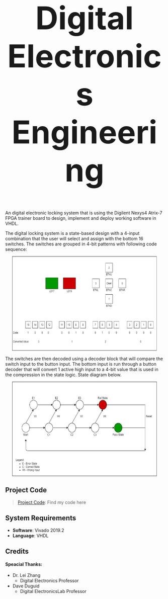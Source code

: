 <h1 align="center" style="font-size:100px" >
  Digital Electronics Engineering
</h1>

  An digital electronic locking system that is using the Digilent Nexys4 Atrix-7 FPGA trainer board to design, implement and deploy working software in VHDL.

  The digital locking system is a state-based design with a 4-input combination that the user will select and assign with the bottom 16 switches. The switches are grouped in 4-bit patterns with following code sequence:

<p align="center">
  <img width="460" height="300" src="384Images/boardDiagram.png">
</p>

  The switches are then decoded using a decoder block that will compare the switch input to the button input. The bottom input is run through a button decoder that will convert 1 active high input to a 4-bit value that is used in the compression in the state logic. State diagram below.

<p align="center">
  <img width="460" height="300" src="384Images/stateDiagram.png">
</p>


## Project Code
> [Project Code](DesignProject.vhd): Find my code here

## System Requirements
- **Software**: Vivado 2019.2
- **Language**: VHDL

## Credits
#### Speacial Thanks:
- Dr. Lei Zhang
  - Digital Electronics Professor
- Dave Duguid
  - Digital ElectronicsLab Professor

